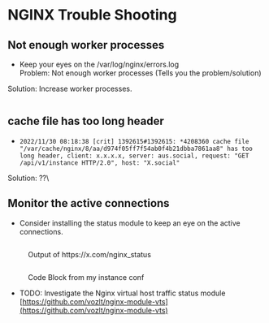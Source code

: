 # NGINX Trouble Shooting

## Not enough worker processes

* Keep your eyes on the /var/log/nginx/errors.log\
  Problem: Not enough worker processes (Tells you the problem/solution)

Solution: Increase worker processes.

<figure><img src="https://lh5.googleusercontent.com/yxQhZHfmUkqmxOYtkhwAhRc3PKSw6XZd9t34Fqw5wk_6BkE9Yn9_ZvqqPhwzD9vobUHJpd6mKP9uwWbHJfSZCGnQ4Amu39AKkXVorEVxhXgIMkeu0GGBE5L_PIIQ0Gr3ClHj8-fHEpONXuHa2cvNjWmgKHt5me2N6WpI3K3QlWFp0gmjZ4v4mJoMJuyAkg" alt=""><figcaption></figcaption></figure>

## cache file has too long header

* `2022/11/30 08:18:38 [crit] 1392615#1392615: *4208360 cache file "/var/cache/nginx/8/aa/d974f05ff7f54ab0f4b21dbba7861aa8" has too long header, client: x.x.x.x, server: aus.social, request: "GET /api/v1/instance HTTP/2.0", host: "X.social"`

Solution: ??\


## Monitor the active connections

* Consider installing the status module to keep an eye on the active connections.

<figure><img src="https://lh5.googleusercontent.com/VjAazCLQ70bmYsz4bywwbv1rK2-nRx7j7KOVHN0l76524vVCj6A9NLUQq2xdZGdQmS0jilHF_6cFe5jJk5x_iF0P7SoSfVl-h4-7v0C5PVDoe9IemkfrAxEnhqXgoQMKfPsIjlgqqE_dxo1PoTAbG2NtPNrQuWtzOgiqxibuFBoC64hlnspwalYCvobF9w" alt=""><figcaption><p>Output of https://x.com/nginx_status</p></figcaption></figure>

<figure><img src="../.gitbook/assets/image (2).png" alt=""><figcaption><p>Code Block from my instance conf</p></figcaption></figure>

* TODO: Investigate the Nginx virtual host traffic status module\
  [https://github.com/vozlt/nginx-module-vts](https://github.com/vozlt/nginx-module-vts)

